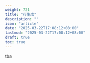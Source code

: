 ```yaml
---
weight: 721
title: "行生成"
description: ""
icon: "article"
date: "2025-03-22T17:08:12+08:00"
lastmod: "2025-03-22T17:08:12+08:00"
draft: true
toc: true
---
```


tba